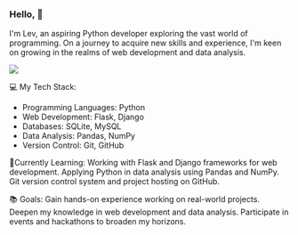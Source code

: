 ### Hello, 👋
I'm Lev, an aspiring Python developer exploring the vast world of programming. On a journey to acquire new skills and experience, I'm keen on growing in the realms of web development and data analysis.

![](https://media.giphy.com/media/v1.Y2lkPTc5MGI3NjExdDhwejFnZ2xsbnMzMW5lYTMzYXR0bDk4aDZ5ejI2ZW5tYTh2dXpmZSZlcD12MV9pbnRlcm5hbF9naWZfYnlfaWQmY3Q9Zw/tbRcseHU5ieXAEhlQw/giphy.gif)

💻 My Tech Stack:
- Programming Languages: Python
- Web Development: Flask, Django
- Databases: SQLite, MySQL
- Data Analysis: Pandas, NumPy
- Version Control: Git, GitHub
  
🌱Currently Learning:
Working with Flask and Django frameworks for web development.
Applying Python in data analysis using Pandas and NumPy.
Git version control system and project hosting on GitHub.
  
📚 Goals:
Gain hands-on experience working on real-world projects.
Deepen my knowledge in web development and data analysis.
Participate in events and hackathons to broaden my horizons.
